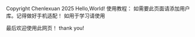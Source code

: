 Copyright Chenlexuan 2025
Hello,World!
使用教程：
如需要此页面请添加用户库。记得做好手机适配！
如用于学习请使用

最后欢迎使用此网页！
thank you!

